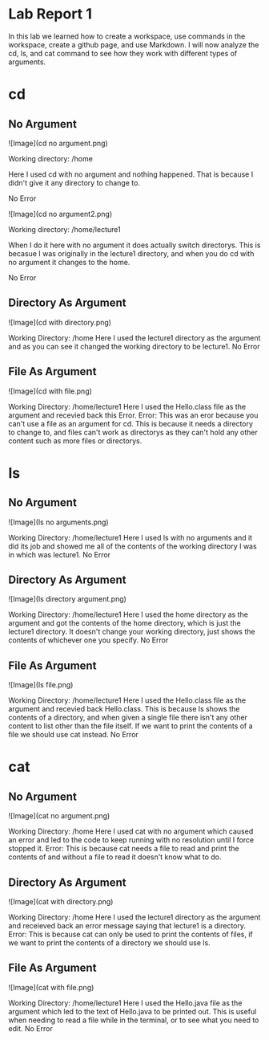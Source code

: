 # Lab Report 1

In this lab we learned how to create a workspace, use commands in the workspace, create a github page, and use Markdown. I will now analyze the cd, ls, and cat command to see how they work with different types of arguments.    


# cd
## No Argument

![Image](cd no argument.png)  

Working directory: /home    

Here I used cd with no argument and nothing happened. That is because I didn't give it any directory to change to.

No Error

![Image](cd no argument2.png)  

Working directory: /home/lecture1

When I do it here with no argument it does actually switch directorys. This is becasue I was originally in the lecture1 directory, and when you do cd with no argument it changes to the home.

No Error

## Directory As Argument

![Image](cd with directory.png)  

Working Directory: /home
Here I used the lecture1 directory as the argument and as you can see it changed the working directory to be lecture1. 
No Error

## File As Argument

![Image](cd with file.png)  

Working Directory: /home/lecture1
Here I used the Hello.class file as the argument and recevied back this Error.
Error: This was an eror because you can't use a file as an argument for cd. This is because it needs a directory to change to, and files can't work as directorys as they can't hold any other content such as more files or directorys.

# ls 
## No Argument

![Image](ls no arguments.png)  

Working Directory: /home/lecture1
Here I used ls with no arguments and it did its job and showed me all of the contents of the working directory I was in which was lecture1.
No Error

## Directory As Argument

![Image](ls directory argument.png)  

Working Directory: /home/lecture1
Here I used the home directory as the argument and got the contents of the home directory, which is just the lecture1 directory. It doesn't change your working directory, just shows the contents of whichever one you specify.
No Error

## File As Argument
![Image](ls file.png)  

Working Directory: /home/lecture1
Here I used the Hello.class file as the argument and recevied back Hello.class. This is because ls shows the contents of a directory, and when given a single file there isn't any other content to list other than the file itself. If we want to print the contents of a file we should use cat instead.
No Error

# cat
## No Argument

![Image](cat no argument.png)  

Working Directory: /home
Here I used cat with no argument which caused an error and led to the code to keep running with no resolution until I force stopped it. 
Error: This is because cat needs a file to read and print the contents of and without a file to read it doesn't know what to do.

## Directory As Argument

![Image](cat with directory.png)  

Working Directory: /home
Here I used the lecture1 directory as the argument and receieved back an error message saying that lecture1 is a directory. 
Error: This is because cat can only be used to print the contents of files, if we want to print the contents of a directory we should use ls.

## File As Argument
![Image](cat with file.png)  

Working Directory: /home/lecture1
Here I used the Hello.java file as the argument which led to the text of Hello.java to be printed out. This is useful when needing to read a file while in the terminal, or to see what you need to edit.
No Error

